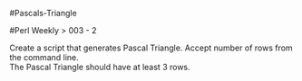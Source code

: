 #Pascals-Triangle

#Perl Weekly > 003 - 2

Create a script that generates Pascal Triangle. Accept number of rows from the command line.  
The Pascal Triangle should have at least 3 rows.
